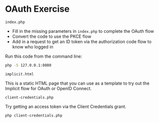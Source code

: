 OAuth Exercise
==============

`index.php`

* Fill in the missing parameters in `index.php` to complete the OAuth flow
* Convert the code to use the PKCE flow
* Add in a request to get an ID token via the authorization code flow to know who logged in

Run this code from the command line:

```bash
php -S 127.0.0.1:8080
```

`implicit.html`

This is a static HTML page that you can use as a template to try out the Implicit flow for OAuth or OpenID Connect.

`client-credentials.php`

Try getting an access token via the Client Credentials grant.

```bash
php client-credentials.php
```
